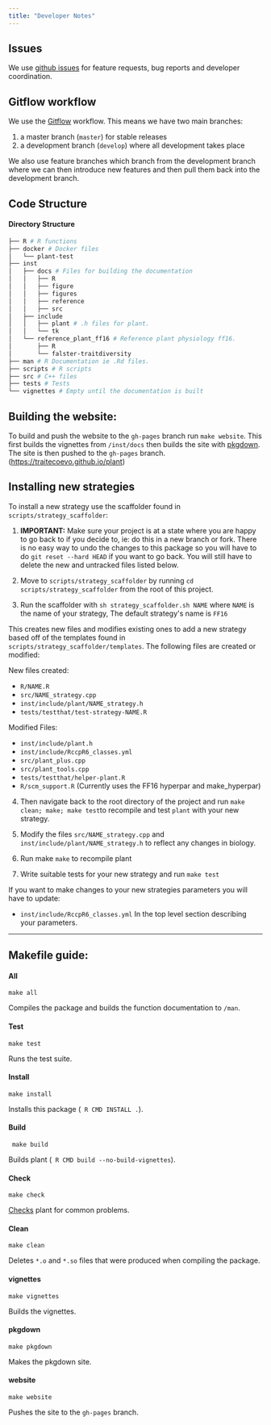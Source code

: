 ```yaml
---
title: "Developer Notes"
---
```


## Issues

We use [github issues](https://github.com/traitecoevo/plant/issues/) for feature requests, bug reports and  developer coordination.

## Gitflow workflow

We use the [Gitflow](https://www.atlassian.com/git/tutorials/comparing-workflows/gitflow-workflow) workflow.
This means we have two main branches:

1. a master branch (`master`) for stable releases
2. a development branch (`develop`) where all development takes place

We also use feature branches which branch from the development branch where we can then introduce new features and then pull them back into the development branch.

##  Code Structure
#### Directory  Structure
```sh
├── R # R functions
├── docker # Docker files
│   └── plant-test
├── inst
│   ├── docs # Files for building the documentation
│   │   ├── R
│   │   ├── figure
│   │   ├── figures
│   │   ├── reference
│   │   ├── src
│   ├── include
│   │   ├── plant # .h files for plant.
│   │   └── tk
│   └── reference_plant_ff16 # Reference plant physiology ff16.
│       ├── R
│       └── falster-traitdiversity
├── man # R Documentation ie .Rd files.
├── scripts # R scripts
├── src # C++ files
├── tests # Tests
└── vignettes # Empty until the documentation is built
```

## Building the website:

To build and push the website to the `gh-pages` branch run `make website`.
This first builds the vignettes from `/inst/docs` then builds the site with [pkgdown](http://pkgdown.r-lib.org).
The site is then pushed to the `gh-pages` branch. (https://traitecoevo.github.io/plant)

## Installing new strategies

To install a new strategy use the scaffolder found in `scripts/strategy_scaffolder`:
1. **IMPORTANT:** Make sure your project is at a state where you are happy to go back to if you decide to, ie: do this in a new branch or fork. There is no easy way to undo the changes to this package so you will have to do `git reset --hard HEAD` if you want to go back. You will still have to delete the new and untracked files listed below.

2. Move to `scripts/strategy_scaffolder` by running `cd scripts/strategy_scaffolder` from the root of this project.
3. Run the scaffolder with `sh strategy_scaffolder.sh NAME` where `NAME` is the name of your strategy, The default strategy's name is `FF16`

This creates new files and modifies existing ones to add a new strategy based off of the templates found in `scripts/strategy_scaffolder/templates`.
The following files are created or modified: 

New files created:
* `R/NAME.R`
* `src/NAME_strategy.cpp`
* `inst/include/plant/NAME_strategy.h`
* `tests/testthat/test-strategy-NAME.R`

Modified Files:
* `inst/include/plant.h`
* `inst/include/RccpR6_classes.yml`
* `src/plant_plus.cpp`
* `src/plant_tools.cpp`
* `tests/testthat/helper-plant.R`
* `R/scm_support.R` (Currently uses the FF16 hyperpar and make_hyperpar)

4. Then navigate back to the root directory of the project and run `make clean; make; make test`to recompile and test `plant` with your new strategy.

5. Modify the files `src/NAME_strategy.cpp` and `inst/include/plant/NAME_strategy.h` to reflect any changes in biology.
6. Run make `make` to recompile plant
7. Write suitable tests for your new strategy and run `make test` 

If you want to make changes to your new strategies parameters you will have to update: 
* `inst/include/RccpR6_classes.yml` In the top level section describing your parameters.

----

## Makefile guide:

#### All

```make all```

Compiles the package and builds the function documentation to `/man`. 

#### Test

```make test```

Runs the test suite.

#### Install

```make install```

Installs this package (` R CMD INSTALL .`).

#### Build

``` make build```

Builds plant (` R CMD build --no-build-vignettes`).

#### Check

```make check```

[Checks](http://r-pkgs.had.co.nz/check.html) plant for common problems.

#### Clean

```make clean```

Deletes `*.o` and `*.so` files that were produced when compiling the package.

#### vignettes

```make vignettes```

Builds the vignettes.

#### pkgdown

```make pkgdown```

Makes the pkgdown site.

#### website

```make website```

Pushes the site to the `gh-pages` branch. 
